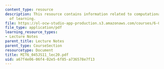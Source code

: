 ```yaml
---
content_type: resource
description: This resource contains information related to computational complexity
  of learning.
file: https://ol-ocw-studio-app-production.s3.amazonaws.com/courses/6-045j-automata-computability-and-complexity-spring-2011/a67f4e0606f402e56f85a736578e7f13_MIT6_045JS11_lec20.pdf
file_type: application/pdf
learning_resource_types:
- Lecture Notes
parent_title: Lecture Notes
parent_type: CourseSection
resourcetype: Document
title: MIT6_045JS11_lec20.pdf
uid: a67f4e06-06f4-02e5-6f85-a736578e7f13
---
```

